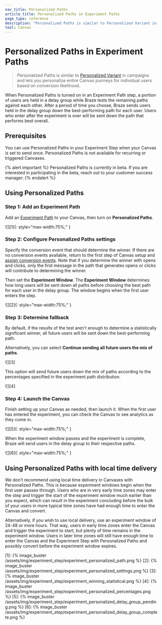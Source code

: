 ```yaml
---
nav_title: Personalized Paths 
article_title: Personalized Paths in Experiment Paths 
page_type: reference
description: "Personalized Paths is similar to Personalized Variant in campaigns and lets you automate your A/B tests."
tool: Canvas
---
```


# Personalized Paths in Experiment Paths

> Personalized Paths is similar to [Personalized Variant]({{site.baseurl}}/user_guide/engagement_tools/testing/multivariant_testing/optimizations/#personalized-variant) in campaigns and lets you personalize entire Canvas journeys for individual users based on conversion likelihood.

When Personalized Paths is turned on in an Experiment Path step, a portion of users are held in a delay group while Braze tests the remaining paths against each other. After a period of time you choose, Braze sends users held in the delay group down the best-performing path for each user. Users who enter after the experiment is over will be sent down the path that performs best overall.

## Prerequisites

You can use Personalized Paths in your Experiment Step when your Canvas is set to send once. Personalized Paths is not available for recurring or triggered Canvases.

{% alert important %}
Personalized Paths is currently in beta. If you are interested in participating in the beta, reach out to your customer success manager.
{% endalert %}

## Using Personalized Paths

### Step 1: Add an Experiment Path

Add an [Experiment Path]({{site.baseurl}}/user_guide/engagement_tools/canvas/canvas_components/experiment_step/) to your Canvas, then turn on **Personalized Paths**.

![][1]{: style="max-width:75%;" }

### Step 2: Configure Personalized Paths settings

Specify the conversion event that should determine the winner. If there are no conversion events available, return to the first step of Canvas setup and [assign conversion events]({{site.baseurl}}/user_guide/engagement_tools/canvas/create_a_canvas/create_a_canvas/#choose-conversion-events). Note that if you determine the winner with opens and clicks, only the first message in the path that generates opens or clicks will contribute to determining the winner.  

Then set the **Experiment Window**. The **Experiment Window** determines how long users will be sent down all paths before choosing the best path for each user in the delay group. The window begins when the first user enters the step.

![][2]{: style="max-width:75%;" }

### Step 3: Determine fallback

By default, if the results of the test aren't enough to determine a statistically significant winner, all future users will be sent down the best-performing path.

Alternatively, you can select **Continue sending all future users the mix of paths**.

![][3]

This option will send future users down the mix of paths according to the percentages specified in the experiment path distribution.

![][4]

### Step 4: Launch the Canvas

Finish setting up your Canvas as needed, then launch it. When the first user has entered the experiment, you can check the Canvas to see analytics as they come in.

![][5]{: style="max-width:75%;" }

When the experiment window passes and the experiment is complete, Braze will send users in the delay group to their respective paths.

![][6]{: style="max-width:75%;" }

## Using Personalized Paths with local time delivery

We don't recommend using local time delivery in Canvases with Personalized Paths. This is because experiment windows begin when the first user passes through. Users who are in very early time zones may enter the step and trigger the start of the experiment window much earlier than you expect, which can result in the experiment concluding before the bulk of your users in more typical time zones have had enough time to enter the Canvas and convert.

Alternatively, if you wish to use local delivery, use an experiment window of 24-48 or more hours. That way, users in early time zones enter the Canvas and trigger the experiment to start, but plenty of time remains in the experiment window. Users in later time zones will still have enough time to enter the Canvas and the Experiment Step with Personalized Paths and possibly convert before the experiment window expires.

[1]: {% image_buster /assets/img/experiment_step/experiment_personalized_path.png %}
[2]: {% image_buster /assets/img/experiment_step/experiment_personalized_settings.png %}
[3]: {% image_buster /assets/img/experiment_step/experiment_winning_statistical.png %}
[4]: {% image_buster /assets/img/experiment_step/experiment_personalized_percentages.png %}
[5]: {% image_buster /assets/img/experiment_step/experiment_personalized_delay_group_pending.png %}
[6]: {% image_buster /assets/img/experiment_step/experiment_personalized_delay_group_complete.png %}
